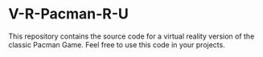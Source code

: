 # V-R-Pacman-R-U
This repository contains the source code for a virtual reality version of the classic Pacman Game. Feel free to use this code in your projects.
